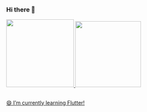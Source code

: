 ### Hi there 👋

<!--
**brunocardoso1/brunocardoso1** is a ✨ _special_ ✨ repository because its `README.md` (this file) appears on your GitHub profile.

Here are some ideas to get you started:

- 🔭 I’m currently working on ...
- 🌱 I’m currently learning ...
- 👯 I’m looking to collaborate on ...
- 🤔 I’m looking for help with ...
- 💬 Ask me about ...
- 📫 How to reach me: ...
- 😄 Pronouns: ...
- ⚡ Fun fact: ...
-->

<div>
  <a href="https://github.com/brunocardoso1">
  <img height="180em" src="https://github-readme-stats.vercel.app/api?username=brunocardoso1&show_icons=true&theme=dark&include_all_commits=true&count_private=true"/>
  <img height="175em" src="https://github-readme-stats.vercel.app/api/top-langs/?username=brunocardoso1&layout=compact&langs_count=7&theme=dark"/>
</div>

  ##
  😄 I’m currently learning Flutter!


  
